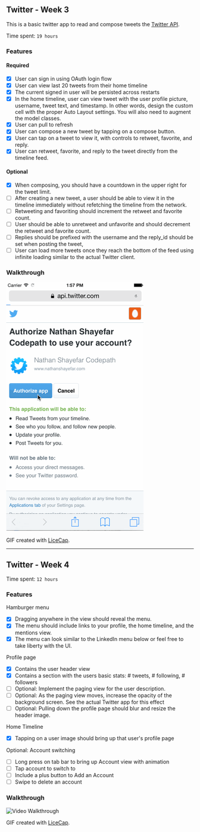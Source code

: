 ## Twitter - Week 3

This is a basic twitter app to read and compose tweets the [Twitter API](https://apps.twitter.com/).

Time spent: `19 hours`

### Features

#### Required

- [X] User can sign in using OAuth login flow
- [X] User can view last 20 tweets from their home timeline
- [X] The current signed in user will be persisted across restarts
- [X] In the home timeline, user can view tweet with the user profile picture, username, tweet text, and timestamp.  In other words, design the custom cell with the proper Auto Layout settings.  You will also need to augment the model classes.
- [X] User can pull to refresh
- [X] User can compose a new tweet by tapping on a compose button.
- [X] User can tap on a tweet to view it, with controls to retweet, favorite, and reply.
- [X] User can retweet, favorite, and reply to the tweet directly from the timeline feed.

#### Optional

- [X] When composing, you should have a countdown in the upper right for the tweet limit.
- [ ] After creating a new tweet, a user should be able to view it in the timeline immediately without refetching the timeline from the network.
- [ ] Retweeting and favoriting should increment the retweet and favorite count.
- [ ] User should be able to unretweet and unfavorite and should decrement the retweet and favorite count.
- [ ] Replies should be prefixed with the username and the reply_id should be set when posting the tweet,
- [ ] User can load more tweets once they reach the bottom of the feed using infinite loading similar to the actual Twitter client.

### Walkthrough

![Video Walkthrough](anim_twitter1.gif)

GIF created with [LiceCap](http://www.cockos.com/licecap/).


* * *


## Twitter - Week 4

Time spent: `12 hours`

### Features

Hamburger menu
- [X] Dragging anywhere in the view should reveal the menu.
- [X] The menu should include links to your profile, the home timeline, and the mentions view.
- [X] The menu can look similar to the LinkedIn menu below or feel free to take liberty with the UI.

Profile page
- [X] Contains the user header view
- [X] Contains a section with the users basic stats: # tweets, # following, # followers
- [ ] Optional: Implement the paging view for the user description.
- [ ] Optional: As the paging view moves, increase the opacity of the background screen. See the actual Twitter app for this effect
- [ ] Optional: Pulling down the profile page should blur and resize the header image.

Home Timeline
- [X] Tapping on a user image should bring up that user's profile page

Optional: Account switching
- [ ] Long press on tab bar to bring up Account view with animation
- [ ] Tap account to switch to
- [ ] Include a plus button to Add an Account
- [ ] Swipe to delete an account

### Walkthrough

![Video Walkthrough](anim_twitter2.gif)

GIF created with [LiceCap](http://www.cockos.com/licecap/).